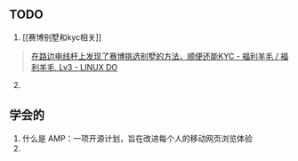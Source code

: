## TODO
1. [[赛博别墅和kyc相关]]
> 	[在路边电线杆上发现了赛博挑选别墅的方法，顺便还能KYC - 福利羊毛 / 福利羊毛, Lv3 - LINUX DO](https://linux.do/t/topic/582503)
2. 

## 学会的
1. 什么是 AMP：一项开源计划，旨在改进每个人的移动网页浏览体验
2. 